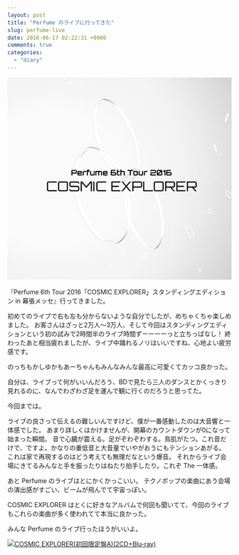 ```yaml
---
layout: post
title: "Perfume のライブに行ってきた"
slug: perfume-live
date: 2016-06-17 02:22:31 +0900
comments: true
categories:
  - "diary"
---
```


[<img src="/images/2016/06/perfume.png" class="image">](http://www.perfume-web.jp/cam/cosmicexplorer/)

『Perfume 6th Tour 2016「COSMIC EXPLORER」スタンディングエディション in 幕張メッセ』行ってきました。

初めてのライブで右も左も分からないような自分でしたが、めちゃくちゃ楽しめました。
お客さんはざっと2万人〜3万人、そして今回はスタンディングエディションという初の試みで2時間半のライブ時間ずーーーーっと立ちっぱなし！
終わったあと相当疲れましたが、ライブ中踊れるノリはいいですね、心地よい疲労感です。

のっちもかしゆかもあーちゃんもみんなみんな最高に可愛くてカッコ良かった。

自分は、ライブって何がいいんだろう、BDで見たら三人のダンスとかくっきり見れるのに、なんでわざわざ足を運んで観に行くのだろうと思ってた。

今回までは。

ライブの良さって伝えるの難しいんですけど、僕が一番感動したのは大音響と一体感でした。
あまり詳しくはかけませんが、開幕のカウントダウンが0になって始まった瞬間。
音で心臓が震える。足がぞわぞわする。鳥肌がたつ。これ音だけで、ですよ。かなりの重低音と大音量でいやがおうにもテンションあがる。
これは家で再現するのはどう考えても無理だなという爆音。
それからライブ会場にきてるみんなと手を振ったりはねたり拍手したり。これぞ The 一体感。

あと Perfume のライブはとにかくかっこいい。
テクノポップの楽曲にあう会場の演出感がすごい、ビームが飛んでて宇宙っぽい。

COSMIC EXPLORER はとくに好きなアルバムで何回も聞いてて、今回のライブもこれらの楽曲が多く使われてて本当に良かった。

みんな Perfume のライブ行ったほうがいいよ。

<a href="http://www.amazon.co.jp/exec/obidos/ASIN/B01BRG63HE/-22/ref=nosim/" rel="nofollow" ><img src="http://ecx.images-amazon.com/images/I/61HQ0zBHu5L._SS500_.jpg" style="border: none;" alt="COSMIC EXPLORER(初回限定盤A)(2CD+Blu-ray)" /></a> 
